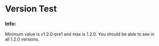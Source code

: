 # Version Test


### Info:

 Minimum value is v1.2.0-pre1 and max is 1.2.0.  You should be able to see in all 1.2.0 versions.